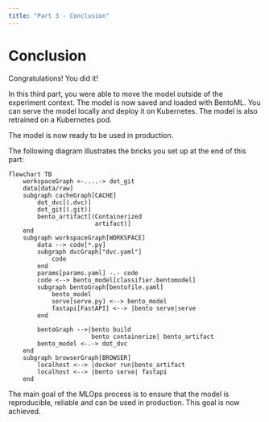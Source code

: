 ```yaml
---
title: "Part 3 - Conclusion"
---
```


# Conclusion

Congratulations! You did it!

In this third part, you were able to move the model outside of the experiment
context. The model is now saved and loaded with BentoML. You can serve the model
locally and deploy it on Kubernetes. The model is also retrained on a Kubernetes
pod.

The model is now ready to be used in production.

The following diagram illustrates the bricks you set up at the end of this part:

```mermaid
flowchart TB
    workspaceGraph <-....-> dot_git
    data[data/raw]
    subgraph cacheGraph[CACHE]
        dot_dvc[(.dvc)]
        dot_git[(.git)]
        bento_artifact[(Containerized
                        artifact)]
    end
    subgraph workspaceGraph[WORKSPACE]
        data --> code[*.py]
        subgraph dvcGraph["dvc.yaml"]
            code
        end
        params[params.yaml] -.- code
        code <--> bento_model[classifier.bentomodel]
        subgraph bentoGraph[bentofile.yaml]
            bento_model
            serve[serve.py] <--> bento_model
            fastapi[FastAPI] <--> |bento serve|serve
        end

        bentoGraph -->|bento build
                       bento containerize| bento_artifact
        bento_model <-.-> dot_dvc
    end
    subgraph browserGraph[BROWSER]
        localhost <--> |docker run|bento_artifact
        localhost <--> |bento serve| fastapi
    end
```

The main goal of the MLOps process is to ensure that the model is reproducible,
reliable and can be used in production. This goal is now achieved.
